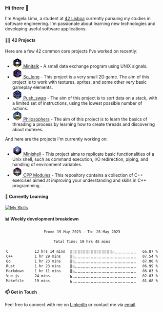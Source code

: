 ### Hi there 👋

I'm Angela Lima, a student at [42 Lisboa](https://www.42lisboa.com/) currently pursuing my studies in software engineering. I'm passionate about learning new technologies and developing useful software applications.

#### 🧑‍💻 42 Projects

Here are a few 42 common core projects I've worked on recently:
- <a href="https://github.com/angelamcosta/minitalk" target="_blank"><img width=32 src="https://raw.githubusercontent.com/angelamcosta/angelamcosta/main/42_badges/minitalkm.png"> Minitalk</a> - A small data exchange program using UNIX signals. 
- <a href="https://github.com/angelamcosta/so_long" target="_blank"><img width=32 src="https://raw.githubusercontent.com/angelamcosta/angelamcosta/main/42_badges/so_longm.png"> So_long</a> - This project is a very small 2D game. The aim of this project is to work with textures, sprites, and some other very basic gameplay elements.
- <a href="https://github.com/angelamcosta/push_swap" target="_blank"><img width=32 src="https://raw.githubusercontent.com/angelamcosta/angelamcosta/main/42_badges/push_swape.png"> Push_swap</a> - The aim of this project is to sort data on a stack, with a limited set of instructions, using the lowest possible number of actions.
- <a href="https://github.com/angelamcosta/philosophers" target="_blank"><img width=32 src="https://raw.githubusercontent.com/angelamcosta/angelamcosta/main/42_badges/philosopherse.png"> Philosophers</a> - The aim of this project is to learn the basics of threading a process by learning how to create threads and discovering about mutexes.

And here are the projects I'm currently working on:
- <a href="https://github.com/angelamcosta/minishell" target="_blank"><img width=32 src="https://raw.githubusercontent.com/angelamcosta/angelamcosta/main/42_badges/minishelln.png"> Minishell</a> - This project aims to replicate basic functionalities of a Unix shell, such as command execution, I/O redirection, piping, and handling of environment variables.
- <a href="https://github.com/angelamcosta/cpp" target="_blank"><img width=32 src="https://raw.githubusercontent.com/angelamcosta/angelamcosta/main/42_badges/cppn.png"> CPP Modules</a> - This repository contains a collection of C++ exercises aimed at improving your understanding and skills in C++ programming.

#### 🌱 Currently Learning

[![My Skills](https://skillicons.dev/icons?i=rust,c,ts,golang,cpp,nodejs&theme=dark)](https://skillicons.dev)

#### 📊 Weekly development breakdown

<div align="center">
  <!--START_SECTION:waka-->

```text
From: 19 May 2023 - To: 26 May 2023

Total Time: 19 hrs 48 mins

C            13 hrs 14 mins  ⣿⣿⣿⣿⣿⣿⣿⣿⣿⣿⣿⣿⣿⣿⣿⣿⣶⣀⣀⣀⣀⣀⣀⣀⣀   66.87 %
C++          1 hr 29 mins    ⣿⣷⣀⣀⣀⣀⣀⣀⣀⣀⣀⣀⣀⣀⣀⣀⣀⣀⣀⣀⣀⣀⣀⣀⣀   07.54 %
Go           1 hr 23 mins    ⣿⣷⣀⣀⣀⣀⣀⣀⣀⣀⣀⣀⣀⣀⣀⣀⣀⣀⣀⣀⣀⣀⣀⣀⣀   07.00 %
Rust         1 hr 23 mins    ⣿⣶⣀⣀⣀⣀⣀⣀⣀⣀⣀⣀⣀⣀⣀⣀⣀⣀⣀⣀⣀⣀⣀⣀⣀   06.99 %
Markdown     1 hr 11 mins    ⣿⣦⣀⣀⣀⣀⣀⣀⣀⣀⣀⣀⣀⣀⣀⣀⣀⣀⣀⣀⣀⣀⣀⣀⣀   06.03 %
Vue.js       24 mins         ⣦⣀⣀⣀⣀⣀⣀⣀⣀⣀⣀⣀⣀⣀⣀⣀⣀⣀⣀⣀⣀⣀⣀⣀⣀   02.03 %
Makefile     19 mins         ⣦⣀⣀⣀⣀⣀⣀⣀⣀⣀⣀⣀⣀⣀⣀⣀⣀⣀⣀⣀⣀⣀⣀⣀⣀   01.68 %
```

<!--END_SECTION:waka-->
</div>

#### 📫 Get in Touch

Feel free to connect with me on [LinkedIn](https://www.linkedin.com/in/angelamcostalima/) or contact me via [email](mailto:angelamcostalima@icloud.com).
